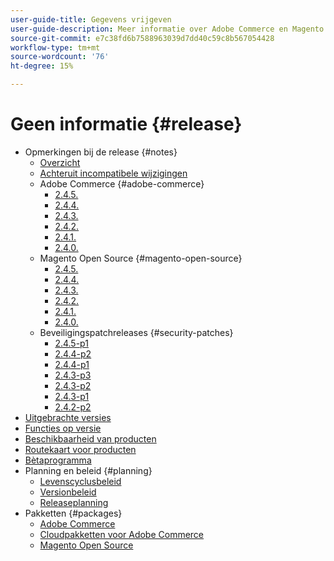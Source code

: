 ```yaml
---
user-guide-title: Gegevens vrijgeven
user-guide-description: Meer informatie over Adobe Commerce en Magento Open Source-releases.
source-git-commit: e7c38fd6b7588963039d7dd40c59c8b567054428
workflow-type: tm+mt
source-wordcount: '76'
ht-degree: 15%

---
```



# Geen informatie {#release}

- Opmerkingen bij de release {#notes}
   - [Overzicht](release-notes/overview.md)
   - [Achteruit incompatibele wijzigingen](backward-incompatible-changes.md)
   - Adobe Commerce {#adobe-commerce}
      - [2.4.5.](release-notes/commerce/2-4-5.md)
      - [2.4.4.](release-notes/commerce/2-4-4.md)
      - [2.4.3.](release-notes/commerce/2-4-3.md)
      - [2.4.2.](release-notes/commerce/2-4-2.md)
      - [2.4.1.](release-notes/commerce/2-4-1.md)
      - [2.4.0.](release-notes/commerce/2-4-0.md)
   - Magento Open Source {#magento-open-source}
      - [2.4.5.](release-notes/open-source/2-4-5.md)
      - [2.4.4.](release-notes/open-source/2-4-4.md)
      - [2.4.3.](release-notes/open-source/2-4-3.md)
      - [2.4.2.](release-notes/open-source/2-4-2.md)
      - [2.4.1.](release-notes/open-source/2-4-1.md)
      - [2.4.0.](release-notes/open-source/2-4-0.md)
   - Beveiligingspatchreleases {#security-patches}
      - [2.4.5-p1](release-notes/security/2-4-5-p1.md)
      - [2.4.4-p2](release-notes/security/2-4-4-p2.md)
      - [2.4.4-p1](release-notes/security/2-4-4-p1.md)
      - [2.4.3-p3](release-notes/security/2-4-3-p3.md)
      - [2.4.3-p2](release-notes/security/2-4-3-p2.md)
      - [2.4.3-p1](release-notes/security/2-4-3-p1.md)
      - [2.4.2-p2](release-notes/security/2-4-2-p2.md)
- [Uitgebrachte versies](versions.md)
- [Functies op versie](features.md)
- [Beschikbaarheid van producten](product-availability.md)
- [Routekaart voor producten](product-roadmap.md)
- [Bètaprogramma](beta-program.md)
- Planning en beleid {#planning}
   - [Levenscyclusbeleid](lifecycle-policy.md)
   - [Versionbeleid](versioning-policy.md)
   - [Releaseplanning](schedule.md)
- Pakketten {#packages}
   - [Adobe Commerce](packages/adobe-commerce.md)
   - [Cloudpakketten voor Adobe Commerce](packages/cloud.md)
   - [Magento Open Source](packages/magento-open-source.md)
